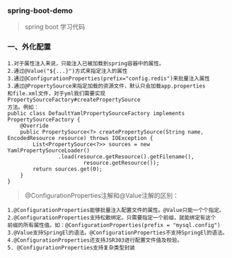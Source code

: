 ### spring-boot-demo

>spring boot 学习代码

### 一、外化配置

    1.对于属性注入来说，只能注入已被加载到spring容器中的属性。
    2.通过@Value("${...}")方式来指定注入的属性
    3.通过@ConfigurationProperties(prefix="config.redis")来批量注入属性
    3.通过@PropertySource来指定加载的资源文件，默认只会加载app.properties
    和file.xml文件，对于yml我们需要实现PropertySourceFactory#createPropertySource
    方法。例如：
    public class DefaultYamlPropertySourceFactory implements PropertySourceFactory {
        @Override
        public PropertySource<?> createPropertySource(String name, EncodedResource resource) throws IOException {
            List<PropertySource<?>> sources = new YamlPropertySourceLoader()
                    .load(resource.getResource().getFilename(),
                            resource.getResource());
            return sources.get(0);
        }
    }

>@ConfigurationProperties注解和@Value注解的区别：

    1.@ConfigurationProperties能够批量注入配置文件的属性。@Value只能一个个指定。
    2.@ConfigurationProperties支持松散绑定。只需要指定一个前缀，就能绑定有这个
    前缀的所有属性值。如：@ConfigurationProperties(prefix = "mysql.config")
    3.@Value支持SpringEl的语法。@ConfigurationProperties不支持SpringEl的语法。
    4.@ConfigurationProperties还支持JSR303进行配置文件值及校验。
    5. @ConfigurationProperties支持复杂类型封装

